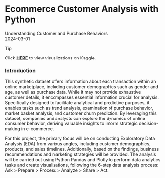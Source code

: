 # Ecommerce Customer Analysis with Python
Understanding Customer and Purchase Behaviors \
2024-03-01

> [!TIP]
> Click [**HERE**](https://www.kaggle.com/code/joyccheng/e-commerce-customer-analysis) to view visualizations on Kaggle.

### Introduction
This synthetic dataset offers information about each transaction within an online marketplace, including customer demographics such as gender and age, as well as purchase data. While it may not provide exhaustive customer details, it encompasses essential information crucial for analysis. Specifically designed to facilitate analytical and predictive purposes, it enables tasks such as trend analysis, examination of purchase behavior, market basket analysis, and customer churn prediction. By leveraging this dataset, companies and analysts can explore the dynamics of online consumer behavior, deriving valuable insights to inform strategic decision-making in e-commerce.

For this project, the primary focus will be on conducting Exploratory Data Analysis (EDA) from various angles, including customer demographics, products, and sales timelines. Additionally, based on the findings, business recommendations and marketing strategies will be provided. The analysis will be carried out using Python Pandas and Plotly to perform data analytics tasks and create visualizations, following the 6-step data analysis process: Ask > Prepare > Process > Analyze > Share > Act.
